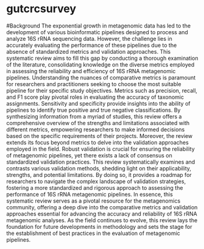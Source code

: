 # gutcrcsurvey
#Background 
The exponential growth in metagenomic data has led to the development of various bioinformatic pipelines designed to process and analyze 16S rRNA sequencing data. However, the challenge lies in accurately evaluating the performance of these pipelines due to the absence of standardized metrics and validation approaches. This systematic review aims to fill this gap by conducting a thorough examination of the literature, consolidating knowledge on the diverse metrics employed in assessing the reliability and efficiency of 16S rRNA metagenomic pipelines.
Understanding the nuances of comparative metrics is paramount for researchers and practitioners seeking to choose the most suitable pipeline for their specific study objectives. Metrics such as precision, recall, and F1 score play pivotal roles in evaluating the accuracy of taxonomic assignments. Sensitivity and specificity provide insights into the ability of pipelines to identify true positive and true negative classifications. By synthesizing information from a myriad of studies, this review offers a comprehensive overview of the strengths and limitations associated with different metrics, empowering researchers to make informed decisions based on the specific requirements of their projects.
Moreover, the review extends its focus beyond metrics to delve into the validation approaches employed in the field. Robust validation is crucial for ensuring the reliability of metagenomic pipelines, yet there exists a lack of consensus on standardized validation practices. This review systematically examines and contrasts various validation methods, shedding light on their applicability, strengths, and potential limitations. By doing so, it provides a roadmap for researchers to navigate the complex landscape of validation strategies, fostering a more standardized and rigorous approach to assessing the performance of 16S rRNA metagenomic pipelines.
In essence, this systematic review serves as a pivotal resource for the metagenomics community, offering a deep dive into the comparative metrics and validation approaches essential for advancing the accuracy and reliability of 16S rRNA metagenomic analyses. As the field continues to evolve, this review lays the foundation for future developments in methodology and sets the stage for the establishment of best practices in the evaluation of metagenomic pipelines.
